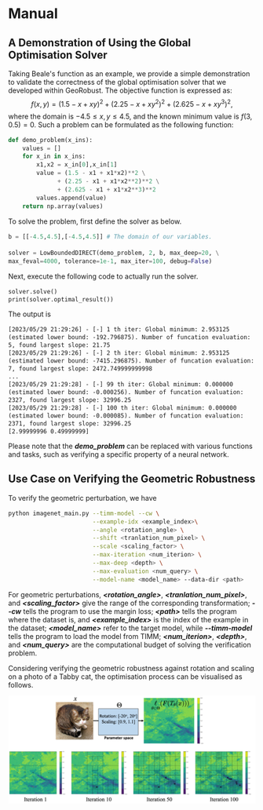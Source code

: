 # Manual


## A Demonstration of Using the Global Optimisation Solver
Taking Beale's function as an example, we provide a simple demonstration to validate the correctness of the global optimisation solver that we developed within GeoRobust. The objective function is expressed as:
$$
f(x,y) = (1.5 - x+xy)^2 + (2.25-x+xy^2)^2 + (2.625 - x +xy^3)^2,
$$
where the domain is $-4.5\leq x,y\leq4.5$, and the known minimum value is $f(3,0.5)=0$.
Such a problem can be formulated as the following function:
```python
def demo_problem(x_ins):
    values = []
    for x_in in x_ins:
        x1,x2 = x_in[0],x_in[1]
        value = (1.5 - x1 + x1*x2)**2 \
              + (2.25 - x1 + x1*x2**2)**2 \
              + (2.625 - x1 + x1*x2**3)**2
        values.append(value)
    return np.array(values)
```


To solve the problem, first define the solver as below.
```python
b = [[-4.5,4.5],[-4.5,4.5]] # The domain of our variables.

solver = LowBoundedDIRECT(demo_problem, 2, b, max_deep=20, \
max_feval=4000, tolerance=1e-1, max_iter=100, debug=False)
```
Next, execute the following code to actually run the solver.
```
solver.solve()
print(solver.optimal_result())
```
The output is 
```
[2023/05/29 21:29:26] - [-] 1 th iter: Global minimum: 2.953125 (estimated lower bound: -192.796875). Number of funcation evaluation: 5, found largest slope: 21.75
[2023/05/29 21:29:26] - [-] 2 th iter: Global minimum: 2.953125 (estimated lower bound: -7415.296875). Number of funcation evaluation: 7, found largest slope: 2472.749999999998
...
[2023/05/29 21:29:28] - [-] 99 th iter: Global minimum: 0.000000 (estimated lower bound: -0.000256). Number of funcation evaluation: 2327, found largest slope: 32996.25
[2023/05/29 21:29:28] - [-] 100 th iter: Global minimum: 0.000000 (estimated lower bound: -0.000085). Number of funcation evaluation: 2371, found largest slope: 32996.25
[2.99999996 0.49999999]
```
Please note that the ***demo_problem*** can be replaced with various functions and tasks, such as verifying a specific property of a neural network.



## Use Case on Verifying the Geometric Robustness
To verify the geometric perturbation, we have 
```bash
python imagenet_main.py --timm-model --cw \
                        --example-idx <example_index>\
                        --angle <rotation_angle> \
                        --shift <tranlation_num_pixel> \
                        --scale <scaling_factor> \
                        --max-iteration <num_iterion> \
                        --max-deep <depth> \
                        --max-evaluation <num_query> \
                        --model-name <model_name> --data-dir <path>
```

For geometric perturbations, ***<rotation_angle>***, ***<tranlation_num_pixel>***, and ***<scaling_factor>*** give the range of the corresponding transformation;
***--cw*** tells the program to use the margin loss;
***\<path>*** tells the program where the dataset is, and ***<example_index>*** is the index of the example in the dataset; 
***<model_name>*** refer to the target model, while ***--timm-model*** tells the program to load the model from TIMM;
***<num_iterion>***, ***\<depth>***, and ***<num_query>*** are the computational budget of solving the verification problem.

Considering verifying the geometric robustness against rotation and scaling on a photo of a Tabby cat, the optimisation process can be visualised as follows.

<p align="center">
    <img src="figs/demo.png" width="700"\>
</p>